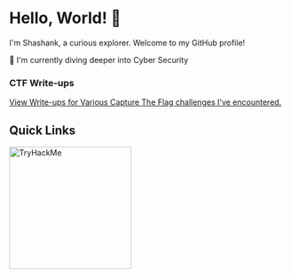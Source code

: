 # Hello, World! 👋

I'm Shashank, a curious explorer. Welcome to my GitHub profile!

🌱 I'm currently diving deeper into Cyber Security

### CTF Write-ups
[View Write-ups for Various Capture The Flag challenges I've encountered.](https://github.com/shankmsd/CTF_Writeups/)

## Quick Links

<a href="https://tryhackme.com/p/shankmsd" target="_blank">
  <img src="https://tryhackme-badges.s3.amazonaws.com/shankmsd.png" alt="TryHackMe" width= "220">
</a>


